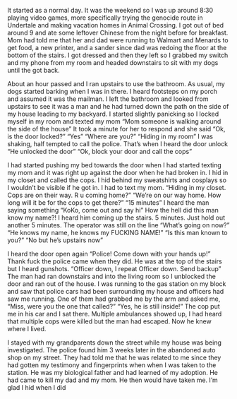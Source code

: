 It started as a normal day. It was the weekend so I was up around 8:30 playing video games, more specifically trying the genocide route in Undertale and making vacation homes in Animal Crossing. I got out of bed around 9 and ate some leftover Chinese from the night before for breakfast. Mom had told me that her and dad were running to Walmart and Menards to get food, a new printer, and a sander since dad was redoing the floor at the bottom of the stairs. I got dressed and then they left so I grabbed my switch and my phone from my room and headed downstairs to sit with my dogs until the got back. 


About an hour passed and I ran upstairs to use the bathroom. As usual, my dogs started barking when I was in there. I heard footsteps on my porch and assumed it was the mailman. I left the bathroom and looked from upstairs to see it was a man and he had turned down the path on the side of my house leading to my backyard. I started slightly panicking so I locked myself in my room and texted my mom
“Mom someone is walking around the side of the house”
It took a minute for her to respond and she said
“Ok, is the door locked?”
“Yes”
“Where are you?”
“Hiding in my room”
I was shaking, half tempted to call the police. That’s when I heard the door unlock
“He unlocked the door”
“Ok, block your door and call the cops”


I had started pushing my bed towards the door when I had started texting my mom and it was right up against the door when he had broken in. I hid in my closet and called the cops. I hid behind my sweatshirts and cosplays so I wouldn’t be visible if he got in. I had to text my mom. 
“Hiding in my closet. Cops are on their way. R u coming home?”
“We’re on our way home. How long will it be for the cops to get there?”
“15 minutes”
I heard the man saying something 
“KoKo, come out and say hi”
How the hell did this man know my name?! I heard him coming up the stairs. 5 minutes. Just hold out another 5 minutes. The operator was still on the line
“What’s going on now?”
“He knows my name, he knows my FUCKING NAME!”
“Is this man known to you?”
“No but he’s upstairs now”


I heard the door open again
“Police! Come down with your hands up!” Thank fuck the police came when they did. He was at the top of the stairs but I heard gunshots.
“Officer down, I repeat Officer down. Send backup”
The man had ran downstairs and into the living room so I unblocked the door and ran out of the house. I was running to the gas station on my block and saw that police cars had been surrounding my house and officers had saw me running. One of them had grabbed me by the arm and asked me,
“Miss, were you the one that called?”
“Yes, he is still inside!”
The cop put me in his car and I sat there. Multiple ambulances showed up, I had heard that multiple cops were killed but the man had escaped. Now he knew where I lived.

 I stayed with my grandparents down the street while my house was being investigated. The police found him 3 weeks later in the abandoned auto shop on my street. They had told me that he was related to me since they had gotten my testimony and fingerprints when when I was taken to the station. He was my biological father and had learned of my adoption. He had came to kill my dad and my mom. He then would have taken me. I’m glad I hid when I did
